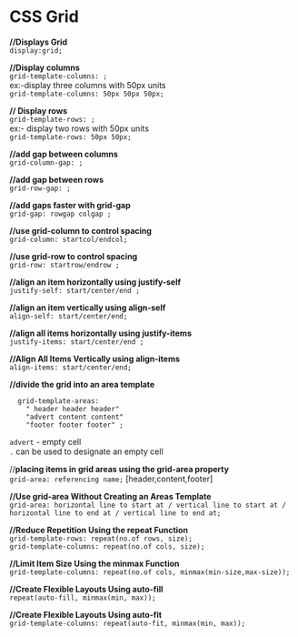 # CSS Grid

**//Displays Grid**<br/>
```display:grid;``` 

**//Display columns <br/>**
```grid-template-columns: ;``` <br/>
     ex:-display three columns with 50px units<br/>
        ```grid-template-columns: 50px 50px 50px;```
  
**// Display rows**<br/>
```grid-template-rows: ;``` <br/>
     ex:- display two rows with 50px units<br/>
         ```grid-template-rows: 50px 50px;```

**//add gap between columns** <br/>
```grid-column-gap: ;```<br/>

**//add gap between rows**<br/>
```grid-row-gap: ;```<br/>

**//add gaps faster with grid-gap**<br/>
```grid-gap: rowgap colgap ;```<br/>

**//use grid-column to control spacing**<br/>
```grid-column: startcol/endcol;```<br/>

**//use grid-row to control spacing**<br/>
```grid-row: startrow/endrow ;```<br/>

**//align an item horizontally using justify-self**<br/>
```justify-self: start/center/end ;```<br/>

**//align an item vertically using align-self**<br/>
```align-self: start/center/end;```<br/>

**//align all items horizontally using justify-items**<br/>
```justify-items: start/center/end ;```<br/>

**//Align All Items Vertically using align-items**<br/>
```align-items: start/center/end;```<br/>

**//divide the grid into an area template**<br/>
```
  grid-template-areas: 
	" header header header"
	"advert content content"
	"footer footer footer" ;
  ```
```advert``` - empty cell <br/>
```.``` can be used to designate an empty cell<br/>

//**placing items in grid areas using the grid-area property**<br/>
```grid-area: referencing name;``` [header,content,footer]<br/>

**//Use grid-area Without Creating an Areas Template**<br/>
```grid-area: horizontal line to start at / vertical line to start at / horizontal line to end at / vertical line to end at;```

**//Reduce Repetition Using the repeat Function**<br/>
```grid-template-rows: repeat(no.of rows, size);```<br/>
```grid-template-columns: repeat(no.of cols, size);```<br/>

**//Limit Item Size Using the minmax Function**<br/>
```grid-template-columns: repeat(no.of cols, minmax(min-size,max-size));```<br/>

**//Create Flexible Layouts Using auto-fill**<br/>
```repeat(auto-fill, minmax(min, max));```<br/>

**//Create Flexible Layouts Using auto-fit**<br/>
```grid-template-columns: repeat(auto-fit, minmax(min, max));```<br/>

